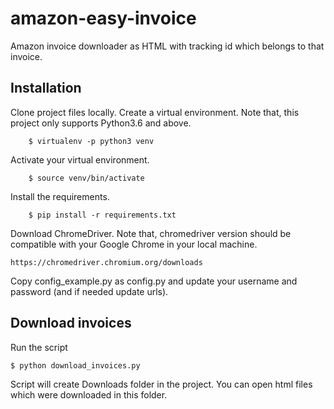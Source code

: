 # amazon-easy-invoice

Amazon invoice downloader as HTML with tracking id which belongs to that invoice.


## Installation

Clone project files locally.
Create a virtual environment. Note that, this project only supports Python3.6 and above.

        $ virtualenv -p python3 venv

Activate your virtual environment.

        $ source venv/bin/activate

Install the requirements.

        $ pip install -r requirements.txt
        
Download ChromeDriver. Note that, chromedriver version should be compatible with your Google Chrome in your local machine.

    https://chromedriver.chromium.org/downloads

Copy config_example.py as config.py and update your username and password (and if needed update urls).


## Download invoices
Run the script

    $ python download_invoices.py

Script will create Downloads folder in the project. 
You can open html files which were downloaded in this folder. 
